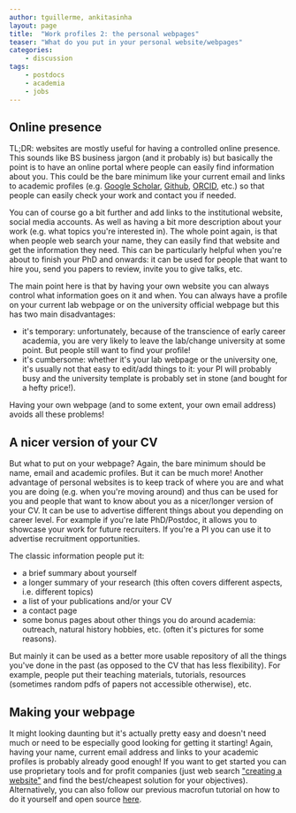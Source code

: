 ```yaml
---
author: tguillerme, ankitasinha
layout: page
title:  "Work profiles 2: the personal webpages"
teaser: "What do you put in your personal website/webpages"
categories:
    - discussion
tags:
    - postdocs
    - academia
    - jobs
---
```


## Online presence

TL;DR: websites are mostly useful for having a controlled online presence.
This sounds like BS business jargon (and it probably is) but basically the point is to have an online portal where people can easily find information about you.
This could be the bare minimum like your current email and links to academic profiles (e.g. [Google Scholar](https://scholar.google.co.uk/), [Github](github.com/), [ORCID](https://orcid.org/), etc.) so that people can easily check your work and contact you if needed.

You can of course go a bit further and add links to the institutional website, social media accounts.
As well as having a bit more description about your work (e.g. what topics you're interested in).
The whole point again, is that when people web search your name, they can easily find that website and get the information they need.
This can be particularly helpful when you're about to finish your PhD and onwards: it can be used for people that want to hire you, send you papers to review, invite you to give talks, etc.

The main point here is that by having your own website you can always control what information goes on it and when.
You can always have a profile on your current lab webpage or on the university official webpage but this has two main disadvantages:
 
 * it's temporary: unfortunately, because of the transcience of early career academia, you are very likely to leave the lab/change university at some point. But people still want to find your profile!
 * it's cumbersome: whether it's your lab webpage or the university one, it's usually not that easy to edit/add things to it: your PI will probably busy and the university template is probably set in stone (and bought for a hefty price!).

Having your own webpage (and to some extent, your own email address) avoids all these problems!

## A nicer version of your CV

But what to put on your webpage? Again, the bare minimum should be name, email and academic profiles.
But it can be much more! Another advantage of personal websites is to keep track of where you are and what you are doing (e.g. when you're moving around) and thus can be used for you and people that want to know about you as a nicer/longer version of your CV.
It can be use to advertise different things about you depending on career level. For example if you're late PhD/Postdoc, it allows you to showcase your work for future recruiters.
If you're a PI you can use it to advertise recruitment opportunities.

The classic information people put it:
 * a brief summary about yourself
 * a longer summary of your research (this often covers different aspects, i.e. different topics)
 * a list of your publications and/or your CV
 * a contact page
 * some bonus pages about other things you do around academia: outreach, natural history hobbies, etc. (often it's pictures for some reasons).

But mainly it can be used as a better more usable repository of all the things you've done in the past (as opposed to the CV that has less flexibility).
For example, people put their teaching materials, tutorials, resources (sometimes random pdfs of papers not accessible otherwise), etc.

## Making your webpage

It might looking daunting but it's actually pretty easy and doesn't need much or need to be especially good looking for getting it starting! Again, having your name, current email address and links to your academic profiles is probably already good enough!
If you want to get started you can use proprietary tools and for profit companies (just web search ["creating a website"](https://www.ecosia.org/search?method=index&q=creating+a+website) and find the best/cheapest solution for your objectives). Alternatively, you can also follow our previous macrofun tutorial on how to do it yourself and open source [here](https://macrofun-sheffield.github.io/session/Personal-websites/).